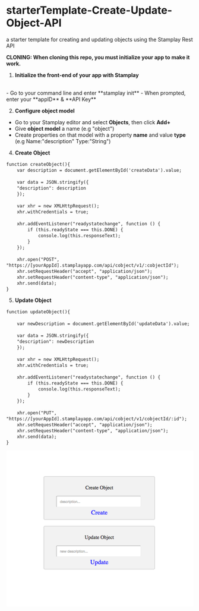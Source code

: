 # starterTemplate-Create-Update-Object-API
a starter template for creating and updating objects using the Stamplay Rest API

**CLONING: When cloning this repo, you must initialize your app to make it work.**

 1) **Initialize the front-end of your app with Stamplay**
 <br>
- Go to your command line and enter **stamplay init**
- When prompted, enter your **appID** & **API Key**

2) **Configure object model**
- Go to your Stamplay editor and select **Objects**, then click **Add+**
- Give **object model** a name (e.g "object")
- Create properties on that model with a property **name** and value **type** (e.g Name:"description" Type:"String")

4) **Create Object**
```
function createObject(){
	var description = document.getElementById('createData').value;

	var data = JSON.stringify({
  	"description": description
	});

	var xhr = new XMLHttpRequest();
	xhr.withCredentials = true;

	xhr.addEventListener("readystatechange", function () {
  		if (this.readyState === this.DONE) {
    		console.log(this.responseText);
  		}
	});

	xhr.open("POST", "https://[yourAppId].stamplayapp.com/api/cobject/v1/:cobjectId");
	xhr.setRequestHeader("accept", "application/json");
	xhr.setRequestHeader("content-type", "application/json");
	xhr.send(data);
}
```
5) **Update Object**
```
function updateObject(){

	var newDescription = document.getElementById('updateData').value;

	var data = JSON.stringify({
  	"description": newDescription
	});

	var xhr = new XMLHttpRequest();
	xhr.withCredentials = true;

	xhr.addEventListener("readystatechange", function () {
  		if (this.readyState === this.DONE) {
    		console.log(this.responseText);
  		}
	});

	xhr.open("PUT", "https://[yourAppId].stamplayapp.com/api/cobject/v1/cobjectId/:id");
	xhr.setRequestHeader("accept", "application/json");
	xhr.setRequestHeader("content-type", "application/json");
	xhr.send(data);
}
```

![alt tag](public/images/create-update-object-rest-api-micro-repo.png)
